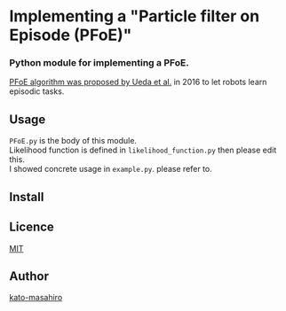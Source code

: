 Implementing a "Particle filter on Episode (PFoE)"
====

### Python module for implementing a PFoE.   
[PFoE algorithm was proposed by Ueda et al.](https://link.springer.com/chapter/10.1007/978-3-319-48036-7_54) in 2016 to let robots learn episodic tasks.   

## Usage  
```PFoE.py``` is the body of this module.  
Likelihood function is defined in ```likelihood_function.py``` then please edit this.  
I showed concrete usage in ```example.py```. please refer to.

## Install

## Licence

[MIT](https://github.com/tcnksm/tool/blob/master/LICENCE)

## Author

[kato-masahiro](https://github.com/kato-masahiro)

